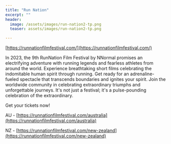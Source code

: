 ```yaml
---
title: "Run Nation"
excerpt: ""
header:
  image: /assets/images/run-nation2-tp.png
  teaser: assets/images/run-nation2-tp.png

---
```


[https://runnationfilmfestival.com/](https://runnationfilmfestival.com/)

In 2023, the 9th RunNation Film Festival by NNormal promises an electrifying adventure with running legends and fearless athletes from around the world. Experience breathtaking short films celebrating the indomitable human spirit through running. Get ready for an adrenaline-fueled spectacle that transcends boundaries and ignites your spirit. Join the worldwide community in celebrating extraordinary triumphs and unforgettable journeys. It's not just a festival; it's a pulse-pounding celebration of the extraordinary.

Get your tickets now!

AU - [https://runnationfilmfestival.com/australia](https://runnationfilmfestival.com/australia)

NZ - [https://runnationfilmfestival.com/new-zealand](https://runnationfilmfestival.com/new-zealand)
